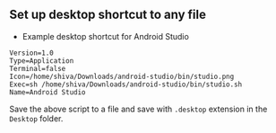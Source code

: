 ## Set up desktop shortcut to any file

* Example desktop shortcut for Android Studio

```[Desktop Entry]
Version=1.0
Type=Application
Terminal=false
Icon=/home/shiva/Downloads/android-studio/bin/studio.png
Exec=sh /home/shiva/Downloads/android-studio/bin/studio.sh
Name=Android Studio
```

Save the above script to a file and save with `.desktop` extension in the `Desktop` folder.

